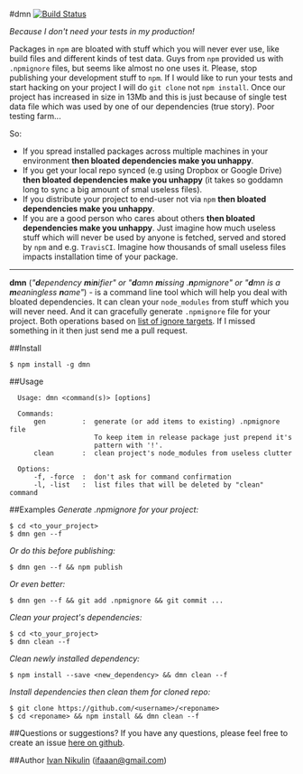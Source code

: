#dmn
[![Build Status](http://img.shields.io/travis/inikulin/dmn.svg?style=flat-square)](https://travis-ci.org/inikulin/dmn)

*Because I don't need your tests in my production!*

Packages in `npm` are bloated with stuff which you will never ever use, like build files and different kinds of test data. Guys from `npm` provided us with `.npmignore` files, but seems like almost no one uses it. Please, stop publishing your development stuff to `npm`. If I would like to run your tests and start hacking on your project I will do `git clone` not `npm install`. Once our project has increased in size in 13Mb and this is just because of single test data file which was used by one of our dependencies (true story). Poor testing farm...

So:
*  If you spread installed packages across multiple machines in your environment **then bloated dependencies make you unhappy**. 
*  If you get your local repo synced (e.g using Dropbox or Google Drive) **then bloated dependencies make you unhappy** (it takes so goddamn long to sync a big amount of smal useless files). 
*  If you distribute your project to end-user not via `npm` **then bloated dependencies make you unhappy**.
*  If you are a good person who cares about others **then bloated dependencies make you unhappy**. Just imagine how much useless stuff which will never be used by anyone is fetched, served and stored by `npm` and e.g. `TravisCI`. Imagine how thousands of small useless files impacts installation time of your package. 

-----------------------------------------------------------------
**dmn** (*"<b>d</b>ependency <b>m</b>i<b>n</b>ifier" or "<b>d</b>amn <b>m</b>issing .<b>n</b>pmignore" or "<b>d</b>mn is a <b>m</b>eaningless <b>n</b>ame"*) - is a command line tool which will help you deal with bloated dependencies. It can clean your `node_modules` from stuff which you will never need. And it can gracefully generate `.npmignore` file for your project. Both operations based on [list of ignore targets](https://github.com/inikulin/dmn/blob/master/lib/targets.js). If I missed something in it then just send me a pull request.

##Install
```
$ npm install -g dmn
```

##Usage
```
  Usage: dmn <command(s)> [options]
        
  Commands:
      gen         :  generate (or add items to existing) .npmignore file 
                     To keep item in release package just prepend it's
                     pattern with '!'.
      clean       :  clean project's node_modules from useless clutter

  Options:
      -f, -force  :  don't ask for command confirmation
      -l, -list   :  list files that will be deleted by "clean" command
```

##Examples
*Generate .npmignore for your project:*
```
$ cd <to_your_project>
$ dmn gen --f
```

*Or do this before publishing:*
```
$ dmn gen --f && npm publish
```

*Or even better:*
```
$ dmn gen --f && git add .npmignore && git commit ...
```

*Clean your project's dependencies:*
```
$ cd <to_your_project> 
$ dmn clean --f
```

*Clean newly installed dependency:*
```
$ npm install --save <new_dependency> && dmn clean --f
```

*Install dependencies then clean them for cloned repo:*
```
$ git clone https://github.com/<username>/<reponame>
$ cd <reponame> && npm install && dmn clean --f
```

##Questions or suggestions?
If you have any questions, please feel free to create an issue [here on github](https://github.com/inikulin/ineed/issues).


##Author
[Ivan Nikulin](https://github.com/inikulin) (ifaaan@gmail.com)


